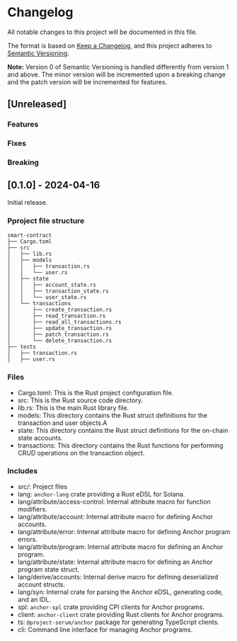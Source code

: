 # Changelog

All notable changes to this project will be documented in this file.

The format is based on [Keep a Changelog](https://keepachangelog.com/en/1.0.0/),
and this project adheres to [Semantic Versioning](https://semver.org/spec/v2.0.0.html).

**Note:** Version 0 of Semantic Versioning is handled differently from version 1 and above.
The minor version will be incremented upon a breaking change and the patch version will be incremented for features.

## [Unreleased]

### Features

### Fixes

### Breaking

## [0.1.0] - 2024-04-16

Initial release.

### Pproject file structure

```
smart-contract
├── Cargo.toml
├── src
│   ├── lib.rs
│   ├── models
│   │   ├── transaction.rs
│   │   └── user.rs
│   ├── state
│   │   ├── account_state.rs
│   │   ├── transaction_state.rs
│   │   └── user_state.rs
│   └── transactions
│       ├── create_transaction.rs
│       ├── read_transaction.rs
│       ├── read_all_transactions.rs
│       ├── update_transaction.rs
│       ├── patch_transaction.rs
│       └── delete_transaction.rs
├── tests
│   ├── transaction.rs
│   ├── user.rs
```

### Files

- Cargo.toml: This is the Rust project configuration file.
- src: This is the Rust source code directory.
- lib.rs: This is the main Rust library file.
- models: This directory contains the Rust struct definitions for the transaction and user objects.A
- state: This directory contains the Rust struct definitions for the on-chain state accounts.
- transactions: This directory contains the Rust functions for performing CRUD operations on the transaction object.


### Includes

- src/: Project files
- lang: `anchor-lang` crate providing a Rust eDSL for Solana.
- lang/attribute/access-control: Internal attribute macro for function modifiers.
- lang/attribute/account: Internal attribute macro for defining Anchor accounts.
- lang/attribute/error: Internal attribute macro for defining Anchor program errors.
- lang/attribute/program: Internal attribute macro for defining an Anchor program.
- lang/attribute/state: Internal attribute macro for defining an Anchor program state struct.
- lang/derive/accounts: Internal derive macro for defining deserialized account structs.
- lang/syn: Internal crate for parsing the Anchor eDSL, generating code, and an IDL.
- spl: `anchor-spl` crate providing CPI clients for Anchor programs.
- client: `anchor-client` crate providing Rust clients for Anchor programs.
- ts: `@project-serum/anchor` package for generating TypeScript clients.
- cli: Command line interface for managing Anchor programs.
